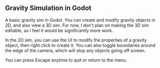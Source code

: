 ## Gravity Simulation in Godot

A basic gravity sim in Godot. You can create and modify gravity objects in 2D, and also view a 3D sim. For now, I don't plan on making the 3D sim editable, as I feel it would be significantly more work.

In the 2D sim, you can use the UI to modify the properties of a gravity object, then right click to create it. You can also toggle boundaries around the edge of the camera, which will stop any objects going off screen.

You can press Escape anytime to quit or return to the menu.